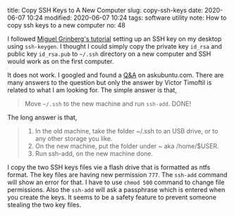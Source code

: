 title: Copy SSH Keys to A New Computer
slug: copy-ssh-keys
date: 2020-06-07 10:24
modified: 2020-06-07 10:24
tags: software utility
note: How to copy ssh keys to a new computer
no: 48

I followed 
[Miguel Grinberg's tutorial](https://blog.miguelgrinberg.com/post/the-flask-mega-tutorial-part-xvii-deployment-on-linux) 
setting up an SSH key on my desktop using `ssh-keygen`. I thought I could simply copy the 
private key `id_rsa` and public key `id_rsa.pub` to `~/.ssh` directory on a new computer 
and SSH would work as on the first computer. 

It does not work. I googled and found a 
[Q&A](https://askubuntu.com/questions/4830/easiest-way-to-copy-ssh-keys-to-another-machine) 
on askubuntu.com. There are many answers to the question but only the answer by Victor Timoftil 
is related to what I am looking for. The simple answer is that, 

>    Move `~/.ssh` to the new machine and run `ssh-add`. DONE!

The long answer is that, 


>    1. In the old machine, take the folder ~/.ssh to an USB drive, or to any other storage you like.
>    2. On the new machine, put the folder under ~ aka /home/$USER.
>    3. Run ssh-add, on the new machine done.


I copy the two SSH keys files vie a flash drive that is formatted as ntfs format. The key files 
are having new permission `777`. The `ssh-add` command will show an error for that. I have to 
use `chmod 500` command to change file permissions. Also the `ssh-add` will ask a passphrase 
which is entered when you create the keys. It seems to be a safety feature to prevent someone 
stealing the two key files.   




